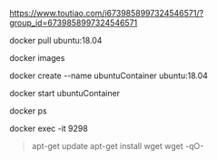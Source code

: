 https://www.toutiao.com/i6739858997324546571/?group_id=6739858997324546571

docker pull ubuntu:18.04

docker images

docker create --name ubuntuContainer ubuntu:18.04

docker start ubuntuContainer

docker ps

docker exec -it 9298

> apt-get update
> apt-get install wget
> wget -qO- 
